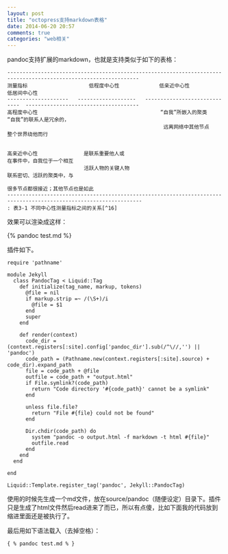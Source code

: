```yaml
---
layout: post
title: "octopress支持markdown表格"
date: 2014-06-20 20:57
comments: true
categories: "web相关"
---
```




   pandoc支持扩展的markdown，也就是支持类似于如下的表格：

	-----------------------------------------------------------------------------------------------------------------
	测量指标                    低程度中心性             低亲近中心性                      低居间中心性
	--------------------   -------------------   -----------------------------  -------------------------------------
	高程度中心性                                        “自我”所嵌入的聚类                “自我”的联系人是冗余的，
	                                                   远离网络中其他节点                整个世界绕他而行


	高亲近中心性               是联系重要他人或                                       在事件中，自我位于一个相互
	                         活跃人物的关键人物                                     联系密切、活跃的聚类中，与
	                                                                             很多节点都很接近；其他节点也是如此
	------------------------------------------------------------------------------------------------------------------
	: 表3-1 不同中心性测量指标之间的关系[^16]
  
  效果可以渲染成这样：

{% pandoc test.md %}

<!--more-->

  插件如下。

	require 'pathname'

	module Jekyll
	  class PandocTag < Liquid::Tag
	    def initialize(tag_name, markup, tokens)
	      @file = nil
	      if markup.strip =~ /(\S+)/i
	        @file = $1
	      end
	      super
	    end

	    def render(context)
	      code_dir = (context.registers[:site].config['pandoc_dir'].sub(/^\//,'') || 'pandoc')
	      code_path = (Pathname.new(context.registers[:site].source) + code_dir).expand_path
	      file = code_path + @file
	      outfile = code_path + "output.html"
	      if File.symlink?(code_path)
	        return "Code directory '#{code_path}' cannot be a symlink"
	      end

	      unless file.file?
	        return "File #{file} could not be found"
	      end
	      
	      Dir.chdir(code_path) do
	        system "pandoc -o output.html -f markdown -t html #{file}"
	        outfile.read
	      end
	    end
	  end

	end

	Liquid::Template.register_tag('pandoc', Jekyll::PandocTag)

  使用的时候先生成一个md文件，放在source/pandoc（随便设定）目录下。插件只是生成了html文件然后read进来了而已，所以有点傻，比如下面我的代码放到缩进里面还是被执行了。

  最后用如下语法载入（去掉空格）：

  	{ % pandoc test.md % }